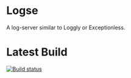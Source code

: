 Logse
=====

A log-server similar to Loggly or Exceptionless.

Latest Build
============

[![Build status](https://ci.appveyor.com/api/projects/status/hq8gga2x8uumy82w?svg=true)](https://ci.appveyor.com/project/haefele/logse)
